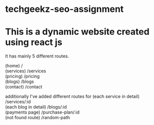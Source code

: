 # techgeekz-seo-assignment
<h1>This is a dynamic website created using react js</h1>
<p>It has mainly 5 different routes.</p>
<p>(home) /<br>
(services) /services<br>
(pricing) /pricing<br>
(blogs) /blogs<br>
(contact) /contact</p>
<p> additionally I've added different routes for 
(each service in detail) /services/:id <br> 
(each blog in detail) /blogs/:id <br>
(payments page) /purchase-plan/:id <br>
(not found route) /random-path </p>
